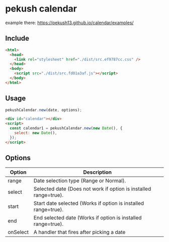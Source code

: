 # pekush calendar

example there: https://pekush13.github.io/calendar/examples/

## Include

```html
<html>
  <head>
    <link rel="stylesheet" href="./dist/src.ef9787cc.css" />
  </head>
  <body>
    <script src="./dist/src.fd01a3af.js"></script>
  </body>
</html>
```

## Usage

```javascript
pekushCalendar.new(date, options);
```

```html
<div id="calendar"></div>
<script>
  const calendar1 = pekushCalendar.new(new Date(), {
    select: new Date(),
  });
</script>
```

## Options

| Option   | Description                                                      |
| -------- | ---------------------------------------------------------------- |
| range    | Date selection type (Range or Normal).                           |
| select   | Selected date (Does not work if option is installed range=true). |
| start    | Start date selected (Works if option is installed range=true).   |
| end      | End selected date (Works if option is installed range=true).     |
| onSelect | A handler that fires after picking a date                        |

